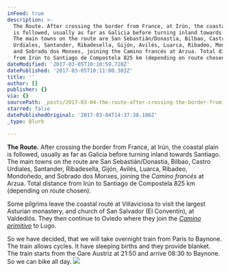 ```yaml
---
inFeed: true
description: >-
  The Route. After crossing the border from France, at Irún, the coastal plain
  is followed, usually as far as Galicia before turning inland towards Santiago.
  The main towns on the route are San Sebastián/Donastia, Bilbao, Castro
  Urdiales, Santander, Ribadesella, Gijón, Avilés, Luarca, Ribadeo, Mondoñedo,
  and Sobrado dos Monxes, joining the Camino francés at Arzua. Total distance
  from Irún to Santiago de Compostela 825 km (depending on route chosen).
dateModified: '2017-03-05T10:10:59.728Z'
datePublished: '2017-03-05T10:11:00.303Z'
title: ''
author: []
publisher: {}
via: {}
sourcePath: _posts/2017-03-04-the-route-after-crossing-the-border-from-france-at-irun-t.md
starred: false
datePublishedOriginal: '2017-03-04T14:37:38.186Z'
_type: Blurb

---
```

**The Route.** After crossing the border from France, at Irún, the coastal plain is followed, usually as far as Galicia before turning inland towards Santiago. The main towns on the route are San Sebastián/Donastia, Bilbao, Castro Urdiales, Santander, Ribadesella, Gijón, Avilés, Luarca, Ribadeo, Mondoñedo, and Sobrado dos Monxes, joining the _Camino francés_ at Arzua. Total distance from Irún to Santiago de Compostela 825 km (depending on route chosen).

Some pilgrims leave the coastal route at Villaviciosa to visit the largest Asturian monastery, and church of San Salvador (El Conventín), at Valdediós. They then continue to Oviedo where they join the _[Camino primitivo][0]_ to Lugo.

So we have decided, that we will take overnight train from Paris to Baynone. The train allows cycles. It have sleeping births and they provide blanket. The train starts from the Gare Austriz at 21:50 and arrive 08:30 to Baynone. So we can bike all day.
![](https://the-grid-user-content.s3-us-west-2.amazonaws.com/341fef0e-702f-46e6-bea6-18c8779e9d87.jpg)

[0]: http://www.csj.org.uk/?page_id=227 "The Primitive Route"